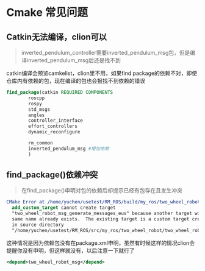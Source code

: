 # Cmake 常见问题



## Catkin无法编译，clion可以

> inverted_pendulum_controller需要inverted_pendulum_msg包，但是编译inverted_pendulum_msg后还是找不到

catkin编译会预览camkelist，clion里不用，如果find package的依赖不对，即使仓库内有依赖的包，现在编译的包也会报找不到依赖的错误

```cmake
find_package(catkin REQUIRED COMPONENTS
        roscpp
        rospy
        std_msgs
        angles
        controller_interface
        effort_controllers
        dynamic_reconfigure

        rm_common
        inverted_pendulum_msg #增加依赖
        )
```





## find_package()依赖冲突

> 在find_package()申明对包的依赖后却提示已经有包存在且发生冲突

```cmake
CMake Error at /home/yuchen/usetest/RM_ROS/build/my_ros/two_wheel_robot/two_wheel_robot_msg/cmake/two_wheel_robot_msg-genmsg.cmake:79 (add_custom_target):
  add_custom_target cannot create target
  "two_wheel_robot_msg_generate_messages_eus" because another target with the
  same name already exists.  The existing target is a custom target created
  in source directory
  "/home/yuchen/usetest/RM_ROS/src/my_ros/two_wheel_robot/two_wheel_robot_controller".
```

这种情况是因为依赖包没有在package.xml申明，虽然有时候这样的情况clion会提醒你没有申明，但这样就没有，以后注意一下就行了

```xml
<depend>two_wheel_robot_msg</depend>
```
